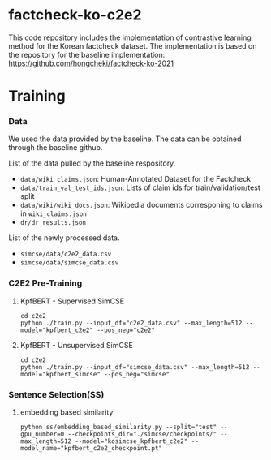 # factcheck-ko-c2e2

This code repository includes the implementation of contrastive learning method for the Korean factcheck dataset.
The implementation is based on the repository for the baseline implementation: https://github.com/hongcheki/factcheck-ko-2021


# Training

### Data
We used the data provided by the baseline.
The data can be obtained through the baseline github.

List of the data pulled by the baseline respository.
- `data/wiki_claims.json`: Human-Annotated Dataset for the Factcheck
- `data/train_val_test_ids.json`: Lists of claim ids for train/validation/test split
- `data/wiki/wiki_docs.json`: Wikipedia documents corresponing to claims in `wiki_claims.json`
- `dr/dr_results.json`

List of the newly processed data.
- `simcse/data/c2e2_data.csv`  
- `simcse/data/simcse_data.csv`  


### C2E2 Pre-Training
1. KpfBERT - Supervised SimCSE
    ```
    cd c2e2
    python ./train.py --input_df="c2e2_data.csv" --max_length=512 --model="kpfbert_c2e2" --pos_neg="c2e2"
    ```
2. KpfBERT - Unsupervised SimCSE
    ```
    cd c2e2
    python ./train.py --input_df="simcse_data.csv" --max_length=512 --model="kpfbert_simcse" --pos_neg="simcse"
    ```


### Sentence Selection(SS)
1. embedding based similarity
    ```
    python ss/embedding_based_similarity.py --split="test" --gpu_number=0 --checkpoints_dir="./simcse/checkpoints/" --max_length=512 --model="kosimcse_kpfbert_c2e2" --model_name="kpfbert_c2e2_checkpoint.pt"
    ```
